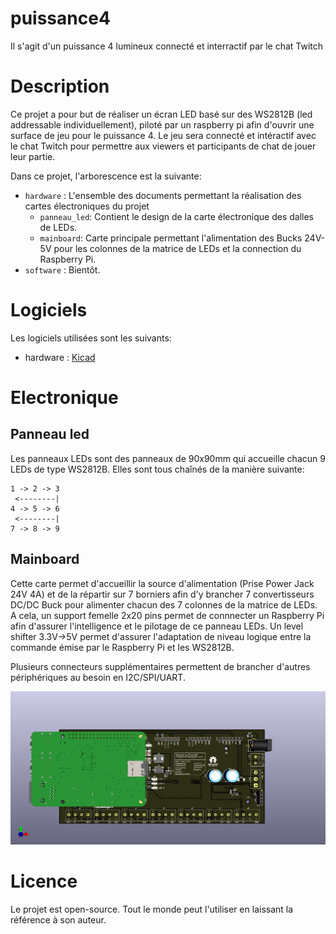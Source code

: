 # puissance4
Il s'agit d'un puissance 4 lumineux connecté et interractif par le chat Twitch

# Description

Ce projet a pour but de réaliser un écran LED basé sur des WS2812B (led addressable individuellement), piloté par un raspberry pi
afin d'ouvrir une surface de jeu pour le puissance 4. Le jeu sera connecté et intéractif avec le chat Twitch pour permettre
aux viewers et participants de chat de jouer leur partie.

Dans ce projet, l'arborescence est la suivante:
- `hardware` : L'ensemble des documents permettant la réalisation des cartes électroniques du projet
    - `panneau_led`: Contient le design de la carte électronique des dalles de LEDs.
    - `mainboard`: Carte principale permettant l'alimentation des Bucks 24V-5V pour les colonnes de la matrice de LEDs et la connection
    du Raspberry Pi.
- `software` : Bientôt.

# Logiciels

Les logiciels utilisées sont les suivants:
- hardware : [Kicad](https://kicad.org/download/)


# Electronique

## Panneau led

Les panneaux LEDs sont des panneaux de 90x90mm qui accueille chacun 9 LEDs de type WS2812B.
Elles sont tous chaînés de la manière suivante:

```
1 -> 2 -> 3
 <--------|
4 -> 5 -> 6
 <--------|
7 -> 8 -> 9
```

## Mainboard

Cette carte permet d'accueillir la source d'alimentation (Prise Power Jack 24V 4A) et de la répartir sur 7 borniers afin d'y brancher 7 convertisseurs DC/DC Buck pour alimenter chacun des 7 colonnes de la matrice de LEDs.
A cela, un support femelle 2x20 pins permet de connnecter un
Raspberry Pi afin d'assurer l'intelligence et le pilotage de ce
panneau LEDs. Un level shifter 3.3V->5V permet d'assurer l'adaptation de niveau logique entre la commande émise par le
Raspberry Pi et les WS2812B.

Plusieurs connecteurs supplémentaires permettent de brancher
d'autres périphériques au besoin en I2C/SPI/UART.

![Mainboard](images/mainboard.png)
# Licence

Le projet est open-source. Tout le monde peut l'utiliser en laissant la référence à son auteur.